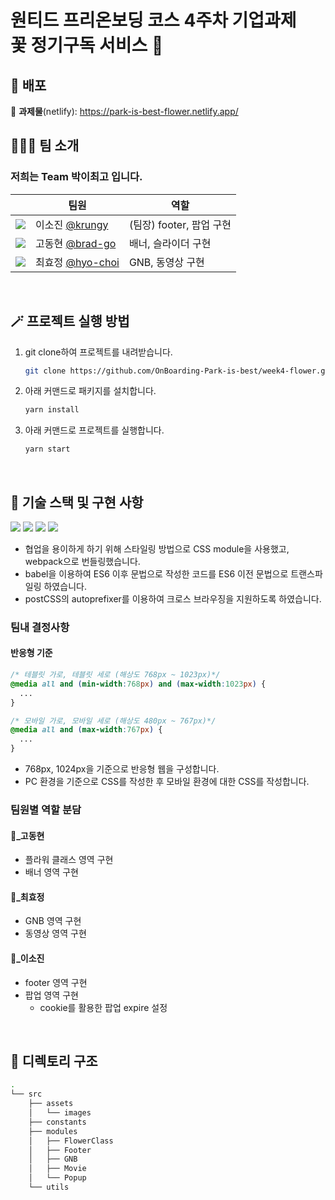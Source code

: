 <h1>원티드 프리온보딩 코스 4주차 기업과제<br />
꽃 정기구독 서비스 🌼</h1>

## 🚀 배포

🔗 **과제물**(netlify): https://park-is-best-flower.netlify.app/
<br />

## 🧑‍🤝‍🧑 팀 소개

### 저희는 Team **박이최고** 입니다.

| | 팀원 | 역할 | 
|------------------------------------------------------------ |----------------------------------------------------- |--------------------- | 
| ![](https://avatars.githubusercontent.com/u/71081893?s=25) | 이소진 [@krungy](https://github.com/krungy) | (팀장) footer, 팝업 구현 | 
| ![](https://avatars.githubusercontent.com/u/68905615?s=25) | 고동현 [@brad-go](https://github.com/brad-go) | 배너, 슬라이더 구현 |
| ![](https://avatars.githubusercontent.com/u/57004991?s=25) | 최효정 [@hyo-choi](https://github.com/hyo-choi) | GNB, 동영상 구현 | 

<br>

## 🪄 프로젝트 실행 방법

1. git clone하여 프로젝트를 내려받습니다.
   ```bash
   git clone https://github.com/OnBoarding-Park-is-best/week4-flower.git
   ```
2. 아래 커맨드로 패키지를 설치합니다.
   ```bash
   yarn install
   ```
5. 아래 커맨드로 프로젝트를 실행합니다.
   ```bash
   yarn start
   ```

<br>

## 🧰 기술 스택 및 구현 사항

![](https://img.shields.io/badge/Webpack-8DD6F9?style=for-the-badge&logo=Webpack&logoColor=white) ![](https://img.shields.io/badge/Babel-F9DC3E?style=for-the-badge&logo=babel&logoColor=white) ![](https://img.shields.io/badge/JavaScript-323330?style=for-the-badge&logo=javascript&logoColor=F7DF1E) ![](https://img.shields.io/badge/CSS3-1572B6?style=for-the-badge&logo=css3&logoColor=white)

- 협업을 용이하게 하기 위해 스타일링 방법으로 CSS module을 사용했고, webpack으로 번들링했습니다.
- babel을 이용하여 ES6 이후 문법으로 작성한 코드를 ES6 이전 문법으로 트랜스파일링 하였습니다.
- postCSS의 autoprefixer를 이용하여 크로스 브라우징을 지원하도록 하였습니다.

### 팀내 결정사항

#### 반응형 기준

```css
/* 테블릿 가로, 테블릿 세로 (해상도 768px ~ 1023px)*/
@media all and (min-width:768px) and (max-width:1023px) {
  ...
}

/* 모바일 가로, 모바일 세로 (해상도 480px ~ 767px)*/
@media all and (max-width:767px) {
  ...
}
```

- 768px, 1024px을 기준으로 반응형 웹을 구성합니다.
- PC 환경을 기준으로 CSS를 작성한 후 모바일 환경에 대한 CSS를 작성합니다.

### 팀원별 역할 분담

#### :bread:\_고동현

- 플라워 클래스 영역 구현
- 배너 영역 구현

#### :cherry_blossom:\_최효정

- GNB 영역 구현
- 동영상 영역 구현

#### :poop:\_이소진

- footer 영역 구현
- 팝업 영역 구현
  - cookie를 활용한 팝업 expire 설정

<br />

## 📂 디렉토리 구조

```bash
.
└── src
    ├── assets
    │   └── images
    ├── constants
    ├── modules
    │   ├── FlowerClass
    │   ├── Footer
    │   ├── GNB
    │   ├── Movie
    │   └── Popup
    └── utils
```
